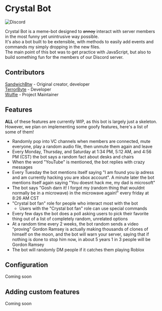 # Crystal Bot
![Discord](https://img.shields.io/discord/1112124724990984292?logo=discord&label=Join%20the%20Discord&color=cornflowerblue&link=https%3A%2F%2Fdiscord.com%2Finvite%2Fc58f4Rsx7n)

Crystal Bot is a meme-bot designed to ~~annoy~~ interact with server members in the most funny yet unintrusive way possible.<br />
It's also a bot built to be extensible, with methods to easily add events and commands my simply dropping in the new files.<br />
The main point of this bot was to get practice with JavaScript, but also to build something fun for the members of our Discord server.

## Contributors
[SandwichBtw](https://github.com/sandwichbtw) - Original creator, developer<br />
[TerrorByte](https://github.com/natereprogle) - Developer<br />
[Wulfie](https://www.youtube.com/channel/UCPRnCzHV8OFdNEibckL2HSQ) - Project Maintainer<br />

## Features
__ALL__ of these features are currently WIP, as this bot is largely just a skeleton. However, we plan on implementing some goofy features, here's a list of some of them!

- Randomly pop into VC channels when members are connected, mute everyone, play a random audio file, then unmute them again and leave
- Every Monday, Thursday, and Saturday at 1:34 PM, 5:12 AM, and 4:56 PM (CST) the bot says a random fact about desks and chairs
- When the word "YouTube" is mentioned, the bot replies with crazy messages
- Every Tuesday the bot mentions itself saying "I am found you ip adress and am currently hacking you are xbox account". A minute later the bot mentions itself again saying "You doesnt hack me, my dad is microsoft"
- The bot says "Gosh darn it! I forgot my (random thing that wouldnt normally be in a microwave) in the microwave again!" every friday at 8:26 AM CST
- "Crystal bot fan" role for people who interact most with the bot
    - Users with the "Crystal bot fan" role can use special commands
- Every few days the bot does a poll asking users to pick their favorite thing out of a list of completely random, unrelated options
- At a random time every 2 weeks, the bot random sends a video "proving" Gordon Ramsey is actually making thousands of clones of himself on the moon, and the bot will warn your server, saying that if nothing is done to stop him now, in about 5 years 1 in 3 people will be Gordon Ramsey
- The bot will randomly DM people if it catches them playing Roblox

## Configuration
Coming soon

## Adding custom features
Coming soon